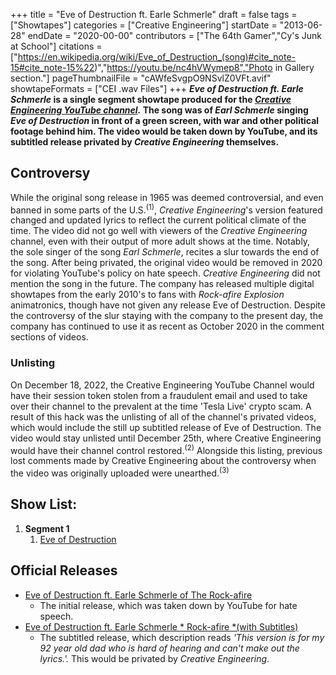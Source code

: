 +++
title = "Eve of Destruction ft. Earle Schmerle"
draft = false
tags = ["Showtapes"]
categories = ["Creative Engineering"]
startDate = "2013-06-28"
endDate = "2020-00-00"
contributors = ["The 64th Gamer","Cy's Junk at School"]
citations = ["https://en.wikipedia.org/wiki/Eve_of_Destruction_(song)#cite_note-15#cite_note-15%22)","https://youtu.be/nc4hVWymep8","Photo in Gallery section."]
pageThumbnailFile = "cAWfeSvgpO9NSvlZ0VFt.avif"
showtapeFormats = ["CEI .wav Files"]
+++
***Eve of Destruction ft. Earle Schmerle* is a single segment showtape produced for the *[Creative Engineering YouTube channel](https://www.youtube.com/channel/UCjhqAaWA7JZtxm3Mof3KJcA).*
The song was of *Earl Schmerle* singing *Eve of Destruction* in front of a green screen, with war and other
political footage behind him. The video would be taken down by YouTube, and its subtitled release privated by
*Creative Engineering* themselves.**

## Controversy

While the original song release in 1965 was deemed controversial, and even banned in some parts of the
U.S.<sup>(1)</sup>, *Creative Engineering*'s version featured changed and updated lyrics to reflect the current
political climate of the time. The video did not go well with viewers of the *Creative Engineering* channel, even
with their output of more adult shows at the time. Notably, the sole singer of the song *Earl Schmerle*, recites a
slur towards the end of the song. After being privated, the original video would be removed in 2020 for violating
YouTube's policy on hate speech.
*Creative Engineering* did not mention the song in the future. The company has released multiple digital showtapes
from the early 2010's to fans with *Rock-afire Explosion* animatronics, though have not given any release Eve of
Destruction. Despite the controversy of the slur staying with the company to the present day, the company has continued
to use it as recent as October 2020 in the comment sections of videos.

### Unlisting

On December 18, 2022, the Creative Engineering YouTube Channel would have their session token stolen from a fraudulent
email and used to take over their channel to the prevalent at the time 'Tesla Live' crypto scam. A result of this hack
was the unlisting of all of the channel's privated videos, which would include the still up subtitled release of Eve of
Destruction. The video would stay unlisted until December 25th, where Creative Engineering would have their channel
control restored.<sup>(2)</sup> Alongside this listing, previous lost comments made by Creative Engineering about the
controversy when the video was originally uploaded were unearthed.<sup>(3)</sup>

## Show List:

1.  **Segment 1**
    1.  [Eve of Destruction](https://en.wikipedia.org/wiki/Eve_of_Destruction_(song))

## Official Releases

- [Eve of Destruction ft. Earle Schmerle of The
  Rock-afire](https://www.youtube.com/watch?v=EEzahlyJc4k)
  - The initial release, which was taken down by YouTube for hate speech.
- [Eve of Destruction ft. Earle Schmerle * Rock-afire *(with Subtitles)](https://youtu.be/RZtbYHrsAxY)
  - The subtitled release, which description reads *'This version is for my 92 year old dad who is hard of
    hearing and can't make out the lyrics.'.* This would be privated by *Creative Engineering*.
